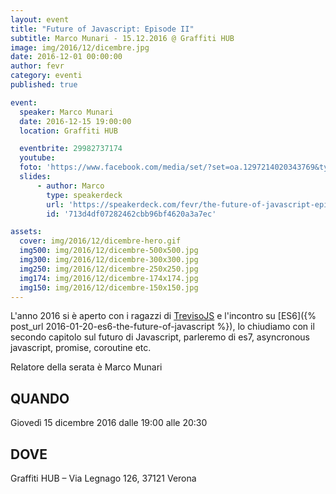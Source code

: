 ```yaml
---
layout: event
title: "Future of Javascript: Episode II"
subtitle: Marco Munari - 15.12.2016 @ Graffiti HUB
image: img/2016/12/dicembre.jpg
date: 2016-12-01 00:00:00
author: fevr
category: eventi
published: true

event:
  speaker: Marco Munari
  date: 2016-12-15 19:00:00
  location: Graffiti HUB

  eventbrite: 29982737174
  youtube: 
  foto: 'https://www.facebook.com/media/set/?set=oa.1297214020343769&type=1'
  slides:
      - author: Marco
        type: speakerdeck
        url: 'https://speakerdeck.com/fevr/the-future-of-javascript-episode-2'
        id: '713d4df07282462cbb96bf4620a3a7ec'

assets:
  cover: img/2016/12/dicembre-hero.gif
  img500: img/2016/12/dicembre-500x500.jpg
  img300: img/2016/12/dicembre-300x300.jpg
  img250: img/2016/12/dicembre-250x250.jpg
  img174: img/2016/12/dicembre-174x174.jpg
  img150: img/2016/12/dicembre-150x150.jpg
---
```


L'anno 2016 si è aperto con i ragazzi di [TrevisoJS](https://www.facebook.com/trevisojs/) e l'incontro su
[ES6]({% post_url 2016-01-20-es6-the-future-of-javascript %}), lo chiudiamo con il secondo capitolo sul
futuro di Javascript, parleremo di es7, asyncronous javascript, promise, coroutine etc.

Relatore della serata è Marco Munari


## QUANDO
Giovedì 15 dicembre 2016 dalle 19:00 alle 20:30

## DOVE
Graffiti HUB – Via Legnago 126, 37121 Verona
